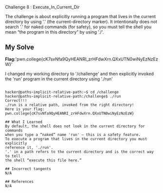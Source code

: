 Challenge 8 : Execute_In_Current_Dir

The challenge is about explicitly running a program that lives in the current 
directory by using '.' (the current-directory marker). 
It intentionally does not search '.' for naked commands (for safety), 
so you must tell the shell you mean “the program in this directory” by using './'.

## My Solve 
**Flag:**'pwn.college{cK7svNfa9QyHEANRI_zrHFdwXrn.QXxUTN0wiNyEzNzEzW}'

I changed my working directory to '/challenge' and then explicitly invoked the 'run'
program in the current directory using './run'
```

hacker@paths~implicit-relative-path:~$ cd /challenge
hacker@paths~implicit-relative-path:/challenge$ ./run
Correct!!!
./run is a relative path, invoked from the right directory!
Here is your flag:
pwn.college{cK7svNfa9QyHEANRI_zrHFdwXrn.QXxUTN0wiNyEzNzEzW}

## What I Learned 
By default, the shell does not look in the current directory for commands 
when you type a “naked” name 'run' — this is a safety feature.
To execute a program that lives in the current directory you must explicitly 
reference it, './run'.
'.' in a path refers to the current directory and is the correct way to tell 
the shell “execute this file here.”

## Incorrect tangents 
N/A

## References
N/A


